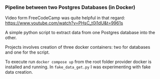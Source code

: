 ### Pipeline between two Postgres Databases (in Docker)

Video form FreeCodeCamp was quite helpful in that regard:
https://www.youtube.com/watch?v=PHsC_t0j1dU&t=9961s

A simple python script to extract data from one Postgres database into the other.

Projects involves creation of three docker containers: two for databases and one for the script.

To execute run ```docker compose up``` from the root folder provider docker is installed and running.
In ```fake_data_get.py``` I was experimenting with fake data creation.
